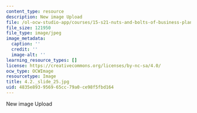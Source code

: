 ```yaml
---
content_type: resource
description: New image Upload
file: /ol-ocw-studio-app/courses/15-s21-nuts-and-bolts-of-business-plans-january-iap-2014/4835e893956965cc79a0ce98f5fbd164_4.2._slide_25.jpg
file_size: 121950
file_type: image/jpeg
image_metadata:
  caption: ''
  credit: ''
  image-alt: ''
learning_resource_types: []
license: https://creativecommons.org/licenses/by-nc-sa/4.0/
ocw_type: OCWImage
resourcetype: Image
title: 4.2._slide_25.jpg
uid: 4835e893-9569-65cc-79a0-ce98f5fbd164
---
```

New image Upload